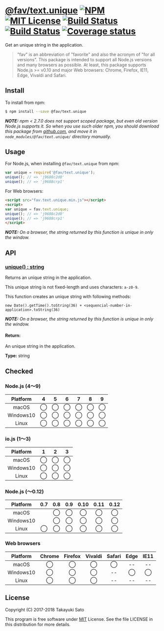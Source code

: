 # [@fav/text.unique][repo-url] [![NPM][npm-img]][npm-url] [![MIT License][mit-img]][mit-url] [![Build Status][travis-img]][travis-url] [![Build Status][appveyor-img]][appveyor-url] [![Coverage status][coverage-img]][coverage-url]

Get an unique string in the application.

> "fav" is an abbreviation of "favorite" and also the acronym of "for all versions".
> This package is intended to support all Node.js versions and many browsers as possible.
> At least, this package supports Node.js >= v0.10 and major Web browsers: Chrome, Firefox, IE11, Edge, Vivaldi and Safari.


## Install

To install from npm:

```sh
$ npm install --save @fav/text.unique
```

***NOTE:*** *npm < 2.7.0 does not support scoped package, but even old version Node.js supports it. So when you use such older npm, you should download this package from [github.com][repo-url], and move it in `node_modules/@fav/text.unique/` directory manually.*


## Usage

For Node.js, when installing `@fav/text.unique` from npm:

```js
var unique = require('@fav/text.unique');
unique(); // => 'j9688c2d0'
unique(); // => 'j9688crp1'
```

For Web browsers:

```html
<script src="fav.text.unique.min.js"></script>
<script>
var unique = fav.text.unique;
unique(); // => 'j9688c2d0'
unique(); // => 'j9688crp1'
</script>
```

***NOTE:*** *On a browser, the string returned by this function is unique in only the window.*

## API

### <u>unique() : string</u>

Returns an unique string in the application.

This unique string is not fixed-length and uses characters: `a-z0-9`.

This function creates an unique string with following methods:

```
new Date().getTime().toString(36) + <sequencial-number-in-application>.toString(36)
```

***NOTE:*** *On a browser, the string returned by this function is unique in only the window.*

#### Return:

An unique string in the application.

**Type:** string


## Checked                                                                      

### Node.js (4〜9)

| Platform  |   4    |   5    |   6    |   7    |   8    |   9    |
|:---------:|:------:|:------:|:------:|:------:|:------:|:------:|
| macOS     |&#x25ef;|&#x25ef;|&#x25ef;|&#x25ef;|&#x25ef;|&#x25ef;|
| Windows10 |&#x25ef;|&#x25ef;|&#x25ef;|&#x25ef;|&#x25ef;|&#x25ef;|
| Linux     |&#x25ef;|&#x25ef;|&#x25ef;|&#x25ef;|&#x25ef;|&#x25ef;|

### io.js (1〜3)

| Platform  |   1    |   2    |   3    |
|:---------:|:------:|:------:|:------:|
| macOS     |&#x25ef;|&#x25ef;|&#x25ef;|
| Windows10 |&#x25ef;|&#x25ef;|&#x25ef;|
| Linux     |&#x25ef;|&#x25ef;|&#x25ef;|

### Node.js (〜0.12)

| Platform  |  0.7   |  0.8   |  0.9   |  0.10  |  0.11  |  0.12  |
|:---------:|:------:|:------:|:------:|:------:|:------:|:------:|
| macOS     |        |&#x25ef;|&#x25ef;|&#x25ef;|&#x25ef;|&#x25ef;|
| Windows10 |        |&#x25ef;|&#x25ef;|&#x25ef;|&#x25ef;|&#x25ef;|
| Linux     |&#x25ef;|&#x25ef;|&#x25ef;|&#x25ef;|&#x25ef;|&#x25ef;|

### Web browsers

| Platform  | Chrome | Firefox | Vivaldi | Safari |  Edge  | IE11   |
|:---------:|:------:|:-------:|:-------:|:------:|:------:|:------:|
| macOS     |&#x25ef;|&#x25ef; |&#x25ef; |&#x25ef;|   --   |   --   |
| Windows10 |&#x25ef;|&#x25ef; |&#x25ef; |   --   |&#x25ef;|&#x25ef;|
| Linux     |&#x25ef;|&#x25ef; |&#x25ef; |   --   |   --   |   --   |


## License

Copyright (C) 2017-2018 Takayuki Sato

This program is free software under [MIT][mit-url] License.
See the file LICENSE in this distribution for more details.

[repo-url]: https://github.com/sttk/fav-text.unique/
[npm-img]: https://img.shields.io/badge/npm-v1.0.1-blue.svg
[npm-url]: https://www.npmjs.com/package/@fav/text.unique
[mit-img]: https://img.shields.io/badge/license-MIT-green.svg
[mit-url]: https://opensource.org/licenses/MIT
[travis-img]: https://travis-ci.org/sttk/fav-text.unique.svg?branch=master
[travis-url]: https://travis-ci.org/sttk/fav-text.unique
[appveyor-img]: https://ci.appveyor.com/api/projects/status/github/sttk/fav-text.unique?branch=master&svg=true
[appveyor-url]: https://ci.appveyor.com/project/sttk/fav-text-unique
[coverage-img]: https://coveralls.io/repos/github/sttk/fav-text.unique/badge.svg?branch=master
[coverage-url]: https://coveralls.io/github/sttk/fav-text.unique?branch=master
